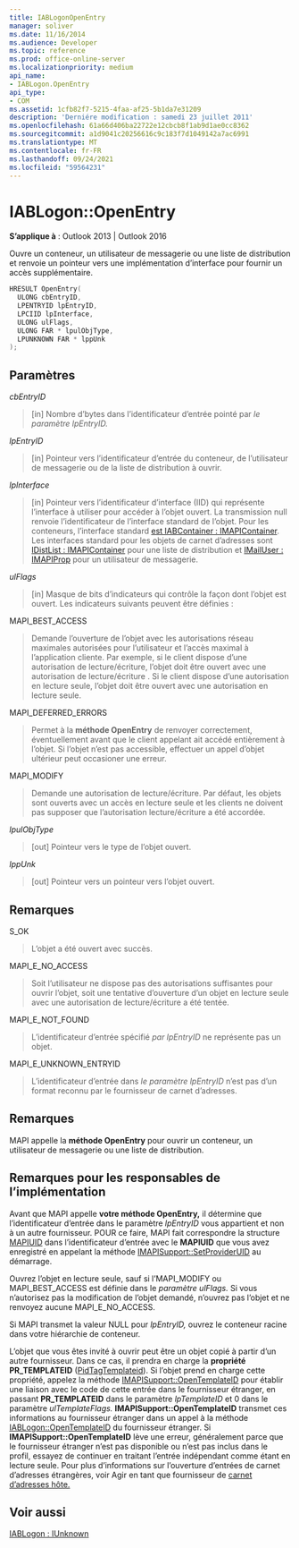 ```yaml
---
title: IABLogonOpenEntry
manager: soliver
ms.date: 11/16/2014
ms.audience: Developer
ms.topic: reference
ms.prod: office-online-server
ms.localizationpriority: medium
api_name:
- IABLogon.OpenEntry
api_type:
- COM
ms.assetid: 1cfb82f7-5215-4faa-af25-5b1da7e31209
description: 'Derniére modification : samedi 23 juillet 2011'
ms.openlocfilehash: 61a66d406ba22722e12cbcb8f1ab9d1ae0cc8362
ms.sourcegitcommit: a1d9041c20256616c9c183f7d1049142a7ac6991
ms.translationtype: MT
ms.contentlocale: fr-FR
ms.lasthandoff: 09/24/2021
ms.locfileid: "59564231"
---
```

# <a name="iablogonopenentry"></a>IABLogon::OpenEntry

  
  
**S’applique à** : Outlook 2013 | Outlook 2016 
  
Ouvre un conteneur, un utilisateur de messagerie ou une liste de distribution et renvoie un pointeur vers une implémentation d’interface pour fournir un accès supplémentaire.
  
```cpp
HRESULT OpenEntry(
  ULONG cbEntryID,
  LPENTRYID lpEntryID,
  LPCIID lpInterface,
  ULONG ulFlags,
  ULONG FAR * lpulObjType,
  LPUNKNOWN FAR * lppUnk
);
```

## <a name="parameters"></a>Paramètres

 _cbEntryID_
  
> [in] Nombre d’bytes dans l’identificateur d’entrée pointé par _le paramètre lpEntryID._ 
    
 _lpEntryID_
  
> [in] Pointeur vers l’identificateur d’entrée du conteneur, de l’utilisateur de messagerie ou de la liste de distribution à ouvrir.
    
 _lpInterface_
  
> [in] Pointeur vers l’identificateur d’interface (IID) qui représente l’interface à utiliser pour accéder à l’objet ouvert. La transmission null renvoie l’identificateur de l’interface standard de l’objet. Pour les conteneurs, l’interface standard [est IABContainer : IMAPIContainer](iabcontainerimapicontainer.md). Les interfaces standard pour les objets de carnet d’adresses sont [IDistList : IMAPIContainer](idistlistimapicontainer.md) pour une liste de distribution et [IMailUser : IMAPIProp](imailuserimapiprop.md) pour un utilisateur de messagerie. 
    
 _ulFlags_
  
> [in] Masque de bits d’indicateurs qui contrôle la façon dont l’objet est ouvert. Les indicateurs suivants peuvent être définies :
    
MAPI_BEST_ACCESS 
  
> Demande l’ouverture de l’objet avec les autorisations réseau maximales autorisées pour l’utilisateur et l’accès maximal à l’application cliente. Par exemple, si le client dispose d’une autorisation de lecture/écriture, l’objet doit être ouvert avec une autorisation de lecture/écriture . Si le client dispose d’une autorisation en lecture seule, l’objet doit être ouvert avec une autorisation en lecture seule.
    
MAPI_DEFERRED_ERRORS 
  
> Permet à la **méthode OpenEntry** de renvoyer correctement, éventuellement avant que le client appelant ait accédé entièrement à l’objet. Si l’objet n’est pas accessible, effectuer un appel d’objet ultérieur peut occasioner une erreur. 
    
MAPI_MODIFY 
  
> Demande une autorisation de lecture/écriture. Par défaut, les objets sont ouverts avec un accès en lecture seule et les clients ne doivent pas supposer que l’autorisation lecture/écriture a été accordée.
    
 _lpulObjType_
  
> [out] Pointeur vers le type de l’objet ouvert.
    
 _lppUnk_
  
> [out] Pointeur vers un pointeur vers l’objet ouvert.
    
## <a name="remarks"></a>Remarques

S_OK 
  
> L’objet a été ouvert avec succès.
    
MAPI_E_NO_ACCESS 
  
> Soit l’utilisateur ne dispose pas des autorisations suffisantes pour ouvrir l’objet, soit une tentative d’ouverture d’un objet en lecture seule avec une autorisation de lecture/écriture a été tentée.
    
MAPI_E_NOT_FOUND 
  
> L’identificateur d’entrée spécifié  _par lpEntryID_ ne représente pas un objet. 
    
MAPI_E_UNKNOWN_ENTRYID 
  
> L’identificateur d’entrée dans  _le paramètre lpEntryID_ n’est pas d’un format reconnu par le fournisseur de carnet d’adresses. 
    
## <a name="remarks"></a>Remarques

MAPI appelle la **méthode OpenEntry** pour ouvrir un conteneur, un utilisateur de messagerie ou une liste de distribution. 
  
## <a name="notes-to-implementers"></a>Remarques pour les responsables de l’implémentation

Avant que MAPI appelle **votre méthode OpenEntry,** il détermine que l’identificateur d’entrée dans le paramètre  _lpEntryID_ vous appartient et non à un autre fournisseur. POUR ce faire, MAPI fait correspondre la structure [MAPIUID](mapiuid.md) dans l’identificateur d’entrée avec le **MAPIUID** que vous avez enregistré en appelant la méthode [IMAPISupport::SetProviderUID](imapisupport-setprovideruid.md) au démarrage. 
  
Ouvrez l’objet en lecture seule, sauf si l’MAPI_MODIFY ou MAPI_BEST_ACCESS est définie dans le _paramètre ulFlags._ Si vous n’autorisez pas la modification de l’objet demandé, n’ouvrez pas l’objet et ne renvoyez aucune MAPI_E_NO_ACCESS. 
  
Si MAPI transmet la valeur NULL pour  _lpEntryID,_ ouvrez le conteneur racine dans votre hiérarchie de conteneur.
  
L’objet que vous êtes invité à ouvrir peut être un objet copié à partir d’un autre fournisseur. Dans ce cas, il prendra en charge la **propriété PR_TEMPLATEID** ([PidTagTemplateid](pidtagtemplateid-canonical-property.md)). Si l’objet prend en charge cette propriété, appelez la méthode [IMAPISupport::OpenTemplateID](imapisupport-opentemplateid.md) pour établir une liaison avec le code de cette entrée dans le fournisseur étranger, en passant **PR_TEMPLATEID** dans le paramètre _lpTemplateID_ et 0 dans le paramètre _ulTemplateFlags._ **IMAPISupport::OpenTemplateID** transmet ces informations au fournisseur étranger dans un appel à la méthode [IABLogon::OpenTemplateID](iablogon-opentemplateid.md) du fournisseur étranger. Si **IMAPISupport::OpenTemplateID** lève une erreur, généralement parce que le fournisseur étranger n’est pas disponible ou n’est pas inclus dans le profil, essayez de continuer en traitant l’entrée indépendant comme étant en lecture seule. Pour plus d’informations sur l’ouverture d’entrées de carnet d’adresses étrangères, voir Agir en tant que fournisseur de [carnet d’adresses hôte.](acting-as-a-host-address-book-provider.md)
  
## <a name="see-also"></a>Voir aussi



[IABLogon : IUnknown](iablogoniunknown.md)

